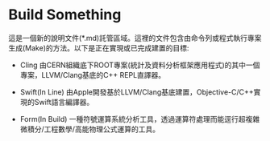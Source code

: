 # Build Something
這是一個新的說明文件(*.md)託管區域。這裡的文件包含由命令列或程式執行專案生成(Make)的方法。以下是正在實現或已完成建置的目標:

- Cling
由CERN組織底下ROOT專案(統計及資料分析框架應用程式)的其中一個專案，LLVM/Clang基底的C++ REPL直譯器。

- Swift(In Line)
由Apple開發基於LLVM/Clang基底建置，Objective-C/C++實現的Swift語言編譯器。

- Form(In Build)
一種符號運算系統分析工具，透過運算符處理而能逕行超複雜微積分/工程數學/高能物理公式運算的工具。